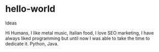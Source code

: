 # hello-world
Ideas


Hi Humans, I like metal music, Italian food, I love SEO marketing, I have always liked programming but until now I was able to take the time to dedicate it. Python, Java.
